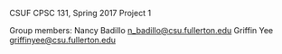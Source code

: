CSUF CPSC 131, Spring 2017
Project 1

Group members:
Nancy Badillo n_badillo@csu.fullerton.edu
Griffin Yee griffinyee@csu.fullerton.edu
